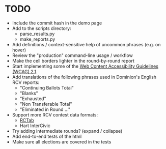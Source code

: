 # TODO

* Include the commit hash in the demo page
* Add to the scripts directory:
  - parse_results.py
  - make_reports.py
* Add definitions / context-sensitive help of uncommon phrases
  (e.g. on hover)
* Review the "production" command-line usage / workflow
* Make the cell borders lighter in the round-by-round report
* Start implementing some of the [Web Content Accessibility Guidelines
  (WCAG) 2.1](https://www.w3.org/TR/WCAG21/).
* Add translations of the following phrases used in Dominion's English
  RCV reports:
  * "Continuing Ballots Total"
  * "Blanks"
  * "Exhausted"
  * "Non Transferable Total"
  * "Eliminated in Round ..."
* Support more RCV contest data formats:
  * [RCTab](https://www.rcvresources.org/rctab)
  * Hart InterCivic
* Try adding intermediate rounds? (expand / collapse)
* Add end-to-end tests of the html
* Make sure all elections are covered in the tests
